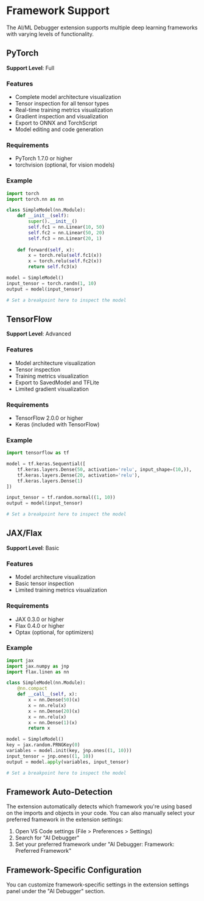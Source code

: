 # Framework Support

The AI/ML Debugger extension supports multiple deep learning frameworks with varying levels of functionality.

## PyTorch

**Support Level**: Full

### Features

- Complete model architecture visualization
- Tensor inspection for all tensor types
- Real-time training metrics visualization
- Gradient inspection and visualization
- Export to ONNX and TorchScript
- Model editing and code generation

### Requirements

- PyTorch 1.7.0 or higher
- torchvision (optional, for vision models)

### Example

```python
import torch
import torch.nn as nn

class SimpleModel(nn.Module):
    def __init__(self):
        super().__init__()
        self.fc1 = nn.Linear(10, 50)
        self.fc2 = nn.Linear(50, 20)
        self.fc3 = nn.Linear(20, 1)
        
    def forward(self, x):
        x = torch.relu(self.fc1(x))
        x = torch.relu(self.fc2(x))
        return self.fc3(x)

model = SimpleModel()
input_tensor = torch.randn(1, 10)
output = model(input_tensor)

# Set a breakpoint here to inspect the model
```

## TensorFlow

**Support Level**: Advanced

### Features

- Model architecture visualization
- Tensor inspection
- Training metrics visualization
- Export to SavedModel and TFLite
- Limited gradient visualization

### Requirements

- TensorFlow 2.0.0 or higher
- Keras (included with TensorFlow)

### Example

```python
import tensorflow as tf

model = tf.keras.Sequential([
    tf.keras.layers.Dense(50, activation='relu', input_shape=(10,)),
    tf.keras.layers.Dense(20, activation='relu'),
    tf.keras.layers.Dense(1)
])

input_tensor = tf.random.normal((1, 10))
output = model(input_tensor)

# Set a breakpoint here to inspect the model
```

## JAX/Flax

**Support Level**: Basic

### Features

- Model architecture visualization
- Basic tensor inspection
- Limited training metrics visualization

### Requirements

- JAX 0.3.0 or higher
- Flax 0.4.0 or higher
- Optax (optional, for optimizers)

### Example

```python
import jax
import jax.numpy as jnp
import flax.linen as nn

class SimpleModel(nn.Module):
    @nn.compact
    def __call__(self, x):
        x = nn.Dense(50)(x)
        x = nn.relu(x)
        x = nn.Dense(20)(x)
        x = nn.relu(x)
        x = nn.Dense(1)(x)
        return x

model = SimpleModel()
key = jax.random.PRNGKey(0)
variables = model.init(key, jnp.ones((1, 10)))
input_tensor = jnp.ones((1, 10))
output = model.apply(variables, input_tensor)

# Set a breakpoint here to inspect the model
```

## Framework Auto-Detection

The extension automatically detects which framework you're using based on the imports and objects in your code. You can also manually select your preferred framework in the extension settings:

1. Open VS Code settings (File > Preferences > Settings)
2. Search for "AI Debugger"
3. Set your preferred framework under "AI Debugger: Framework: Preferred Framework"

## Framework-Specific Configuration

You can customize framework-specific settings in the extension settings panel under the "AI Debugger" section.